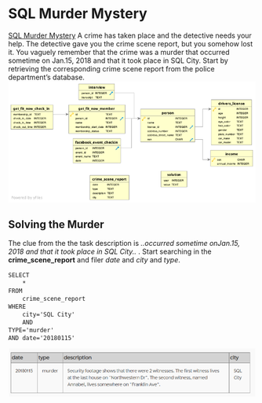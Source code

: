 # SQL Murder Mystery 
[SQL Murder Mystery](https://mystery.knightlab.com/)
A crime has taken place and the detective needs your help. The detective gave you the crime scene report, but you somehow lost it. You vaguely remember that the crime was a ​murder​ that occurred sometime on ​Jan.15, 2018​ and that it took place in ​SQL City​. Start by retrieving the corresponding crime scene report from the police department’s database.
![diagram](https://github.com/HanaHrubesova/SQL-Murder-Mystery/blob/main/schema.png)

## Solving the Murder
The clue from the the task description is  *..occurred sometime on ​Jan.15, 2018​ and that it took place in ​SQL City​..* . Start searching in the **crime_scene_report** and filer *date* and *city* and *type*.
```
SELECT
    *
FROM
    crime_scene_report
WHERE
    city='SQL City'
    AND
TYPE='murder'
AND date='20180115'

```
![results of firs query](https://github.com/HanaHrubesova/SQL-Murder-Mystery/blob/main/step_1.png)